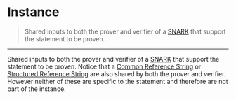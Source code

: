 # Instance
> Shared inputs to both the prover and verifier of a [SNARK](./snark.md) that support the statement to be proven.
---

Shared inputs to both the prover and verifier of a [SNARK](./snark.md) that support the statement to be proven. Notice that a [Common Reference String](./common_reference_string.md) or [Structured Reference String](./structured_reference_string.md) are also shared by both the prover and verifier. However neither of these are specific to the statement and therefore are not part of the instance.